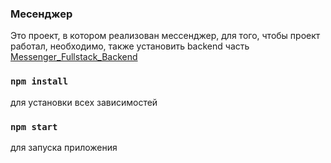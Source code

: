 ### Месенджер

<p>Это проект, в котором реализован мессенджер, для того, чтобы проект работал, необходимо, также установить backend часть <a href="https://github.com/BariBurik/Messanger_Fullstack_Backend">Messenger_Fullstack_Backend</a></p>

### `npm install`

<p>для установки всех зависимостей</p>

### `npm start`

<p>для запуска приложения</p>

